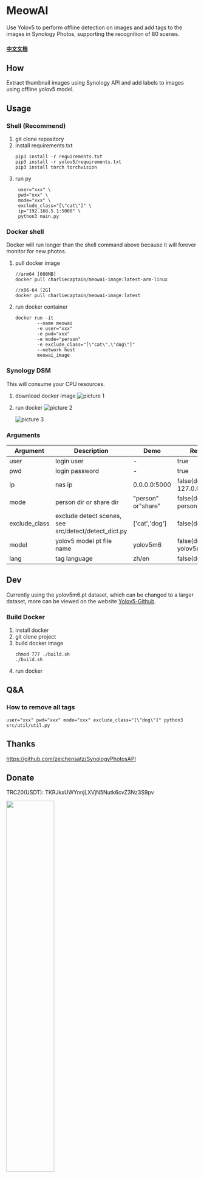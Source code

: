 # MeowAI

Use Yolov5 to perform offline detection on images and add tags to the images in Synology Photos, supporting the
recognition of 80 scenes.

#### [中文文档](./README-CN.md)

## How

Extract thumbnail images using Synology API and add labels to images using offline yolov5 model.

## Usage

### Shell  (Recommend)

1. git clone repository
2. install requirements.txt
    ```
   pip3 install -r requirements.txt
   pip3 install -r yolov5/requirements.txt
   pip3 install torch torchvision
   ```
3. run py
   ```
    user="xxx" \
    pwd="xxx" \
    mode="xxx" \
    exclude_class="[\"cat\"]" \
    ip="192.168.5.1:5000" \
    python3 main.py
    ```

### Docker shell

Docker will run longer than the shell command above because it will forever monitor for new photos.

1. pull docker image
    ```
    //arm64 [600MB]
    docker pull charliecaptain/meowai-image:latest-arm-linux

    //x86-64 [2G]
    docker pull charliecaptain/meowai-image:latest
    ```

2. run docker container

    ```shell
    docker run -it 
            --name meowai 
            -e user="xxx" 
            -e pwd="xxx" 
            -e mode="person" 
            -e exclude_class="[\"cat\",\"dog\"]"
            --network host 
            meowai_image
    ```

### Synology DSM

This will consume your CPU resources.

1. download docker image
   ![picture 1](images/1679625127031.png)

2. run docker
   ![picture 2](images/1679625615970.png)

   ![picture 3](images/1679625687135.png)

### Arguments

| Argument      | Description                                          | Demo               | Require                       |
|---------------|------------------------------------------------------|--------------------|-------------------------------|
| user          | login user                                           | -                  | true                          |
| pwd           | login password                                       | -                  | true                          |
| ip            | nas ip                                               | 0.0.0.0:5000       | false(default 127.0.0.1:5000) |
| mode          | person dir or share dir                              | "person" or"share" | false(default person)         |
| exclude_class | exclude detect scenes, see src/detect/detect_dict.py | ['cat','dog']      | false(default [])             |
| model         | yolov5 model pt file name                            | yolov5m6           | false(default yolov5m6)       |
| lang          | tag language                                         | zh/en              | false(default en)             |

## Dev

Currently using the yolov5m6.pt dataset, which can be changed to a larger dataset, more can be viewed on the
website [Yolov5-Github](https://github.com/ultralytics/yolov5).

### Build Docker

1. install docker
2. git clone project
3. build docker image
    ```
    chmod 777 ./build.sh
    ./build.sh
    ```
4. run docker

## Q&A

### How to remove all tags

```shell
user="xxx" pwd="xxx" mode="xxx" exclude_class="[\"dog\"]" python3 src/util/util.py
```

## Thanks

https://github.com/zeichensatz/SynologyPhotosAPI

## Donate

TRC20(USDT): TKRJkxUWYnnjLXVjN5Nutk6cvZ3Nz3S9pv

<img src="images/1679625687777.JPG" width="50%" />

## License

```
MIT License

Copyright (c) 2023 Charlie

Permission is hereby granted, free of charge, to any person obtaining a copy
of this software and associated documentation files (the "Software"), to deal
in the Software without restriction, including without limitation the rights
to use, copy, modify, merge, publish, distribute, sublicense, and/or sell
copies of the Software, and to permit persons to whom the Software is
furnished to do so, subject to the following conditions:

The above copyright notice and this permission notice shall be included in all
copies or substantial portions of the Software.
```